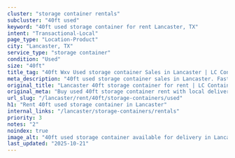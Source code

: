 ```yaml
---
cluster: "storage container rentals"
subcluster: "40ft used"
keyword: "40ft used storage container for rent Lancaster, TX"
intent: "Transactional-Local"
page_type: "Location-Product"
city: "Lancaster, TX"
service_type: "storage container"
condition: "Used"
size: "40ft"
title_tag: "40ft Wxv Used storage container Sales in Lancaster | LC Container"
meta_description: "40ft used storage container sales in Lancaster. Fast delivery, competitive pricing. Serving storage containers area. Quote ID: YDZ. Call (214) 524-4168 for your free quote today."
original_title: "Lancaster 40ft storage container for rent | LC Container"
original_meta: "Buy used 40ft storage container rent with local delivery in Lancaster, TX. LC Container — local Since 2003. Request a fast quote today."
url_slug: "/lancaster/rent/40ft/storage-containers/used"
h1: "Rent 40ft used storage container in Lancaster"
internal_links: "/lancaster/storage-containers/rentals"
priority: 3
notes: "2"
noindex: true
image_alt: "40ft used storage container available for delivery in Lancaster"
last_updated: "2025-10-21"
---
```


<!-- TODO: Add unique city/inventory copy, images, and internal links here. -->
